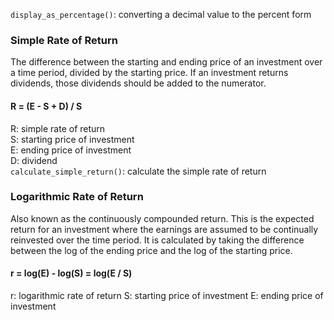 `display_as_percentage()`: converting a decimal value to the percent form

### Simple Rate of Return
The difference between the starting and ending price of an investment over a time period, divided by the starting price.
If an investment returns dividends, those dividends should be added to the numerator.
#### R = (E - S + D) / S
R: simple rate of return<br />
S: starting price of investment<br />
E: ending price of investment<br />
D: dividend<br />
`calculate_simple_return()`: calculate the simple rate of return
### Logarithmic Rate of Return
Also known as the continuously compounded return.
This is the expected return for an investment where the earnings are assumed to be continually reinvested over the time period.
It is calculated by taking the difference between the log of the ending price and the log of the starting price.
#### r = log(E) - log(S) = log(E / S)
r: logarithmic rate of return
S: starting price of investment
E: ending price of investment
